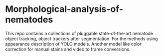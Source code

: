 # Morphological-analysis-of-nematodes
This repo contains a collections of pluggable state-of-the-art nematode object tracking, object trackers after segmentation. For the methods using appearance description of YOLO models. Another model like color correction for manual stains and video to frame conversions.
